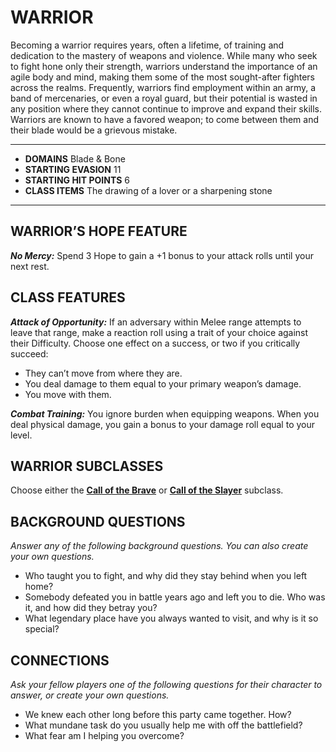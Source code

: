 # WARRIOR

Becoming a warrior requires years, often a lifetime, of training and dedication to the mastery of weapons and violence. While many who seek to fight hone only their strength, warriors understand the importance of an agile body and mind, making them some of the most sought-after fighters across the realms. Frequently, warriors find employment within an army, a band of mercenaries, or even a royal guard, but their potential is wasted in any position where they cannot continue to improve and expand their skills. Warriors are known to have a favored weapon; to come between them and their blade would be a grievous mistake.

---
- **DOMAINS** Blade & Bone
- **STARTING EVASION** 11
- **STARTING HIT POINTS** 6
- **CLASS ITEMS** The drawing of a lover or a sharpening stone
---

## WARRIOR’S HOPE FEATURE

***No Mercy:*** Spend 3 Hope to gain a +1 bonus to your attack rolls until your next rest.

## CLASS FEATURES

***Attack of Opportunity:*** If an adversary within Melee range attempts to leave that range, make a reaction roll using a trait of your choice against their Difficulty. Choose one effect on a success, or two if you critically succeed:

- They can’t move from where they are.
- You deal damage to them equal to your primary weapon’s damage.
- You move with them.

***Combat Training:*** You ignore burden when equipping weapons. When you deal physical damage, you gain a bonus to your damage roll equal to your level.

## WARRIOR SUBCLASSES

Choose either the **[Call of the Brave](../subclasses/Call%20of%20the%20Brave.md)** or **[Call of the Slayer](../subclasses/Call%20of%20the%20Slayer.md)** subclass.

## BACKGROUND QUESTIONS

*Answer any of the following background questions. You can also create your own questions.*

- Who taught you to fight, and why did they stay behind when you left home?
- Somebody defeated you in battle years ago and left you to die. Who was it, and how did they betray you?
- What legendary place have you always wanted to visit, and why is it so special?

## CONNECTIONS

*Ask your fellow players one of the following questions for their character to answer, or create your own questions.*

- We knew each other long before this party came together. How?
- What mundane task do you usually help me with off the battlefield?
- What fear am I helping you overcome?
